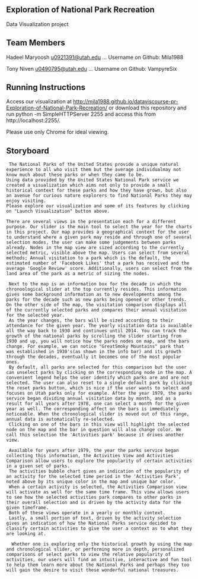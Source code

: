 ##  Exploration of National Park Recreation
Data Visualization project

## Team Members

Hadeel Maryoosh u0921391@utah.edu ... Username on Github: Mila1988


Tony Niven u0490795@utah.edu         ... Username on Github: VampyreSix

## Running Instructions

Access our visualization at http://mila1988.github.io/dataviscourse-pr-Exploration-of-National-Park-Recreation/ or download this repository and run python -m SimpleHTTPServer 2255 and access this from http://localhost:2255/.

Please use only  Chrome for ideal viewing.

## Storyboard
      
     The National Parks of the United States provide a unique natural experience to all who visit them but the average individualmay not know much about these parks or when they came to be.
    Using data provided by the United States National Park service we created a visualization which aims not only to provide a small historical context for these parks and how they have grown, but also an avenue for curious nature explorers to find National Parks they may enjoy visiting.
    Please explore our visualization and some of its features by clicking on "Launch Visualization" button above.
  
    There are several views in the presentation each for a different purpose. Our slider is the main tool to select the year for the charts in this project. Our map provides a geographical context for the user to understand where a given park may reside and through one of several selection modes, the user can make some judgements between parks already. Nodes in the map view are sized according to the currently selected metric, visible above the map. Users can select from several methods; Annual visitation to a park which is the default, the estimated number of 'Facebook Likes' that a park has received and the average 'Google Review' score. Additionally, users can select from the land area of the park as a metric of sizing the nodes.
   
     Next to the map is an information box for the decade in which the chronoological slider at the top currently resides. This information gives some background information as to new developments among the parks for the decade such as new parks being opened or other trends. On the other side of the map, the visitation comparison displays all of the currently selected parks and compares their annual visitation for the selected year.
     As the year changes, the bars will be sized according to their attendance for the given year. The yearly visitation data is available all the way back to 1930 and continues until 2014. You can track the growth of the national parks by scrolling the slider starting from 1930 and up, you will notice how the parks nodes on map, and the bars change. For example, we can notice "GreatSmoky Mountains" park that was established in 1930's(as shown in the info bar) and its growth through the decades, eventually it becomes one of the most popular ones.
     By default, all parks are selected for this comparison but the user can unselect parks by clicking on the corresponding node in the map. A convenient legend helps the user identify which parks are and are not selected. The user can also reset to a single default park by clicking the reset parks button, which is nice if the user wants to select and focuses on Utah parks only for example. After the year 1979, the parks service began dividing annual visitation data by month, and as a result for all years after 1978, one can select a month for the given year as well. The corresponding affect on the bars is immediately noticeable. When the chronological slider is moved out of this range, annual data is automatically re-selected.
     Clicking on one of the bars in this view will highlight the selected node on the map and the bar in question will also change color. We call this selection the 'Activities park' because it drives another view.
     
     Available for years after 1979, the year the parks service began collecting this information, the Activities View and Activities Comparison allow users to explore the popularity of certain activities in a given set of parks.
     The activities bubble chart gives an indication of the popularity of an activity for the selected time period in the 'Activities Park', noted above by its unique color in the map and unique bar color.
     When a certain activity is selected, the Activities Comparison view will activate as well for the same time frame. This view allows users to see how the selected activities park compares to other parks in their overall selection and is driven by the activity data for the given timeframe.
     Both of these views operate in a yearly or monthly context.
     Lastly, a small portion of text, driven by the activity selection gives an indication of how the National Parks service decided to classify certain activities to give the user a context as to what they are looking at.
     
      Whether one is exploring only the historical growth by using the map and chronological slider, or performing more in depth, personalized comparisons of select parks to view the relative popularity of activities, our users will find an intuitive, interactive and fun tool to help them learn more about the National Parks and perhaps they too will gain the desire to visit these wonderful national treasures.

